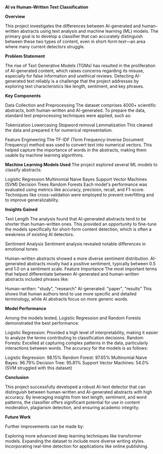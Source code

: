 **AI vs Human-Written Text Classification**

**Overview**

This project investigates the differences between AI-generated and human-written abstracts using text analysis and machine learning (ML) models. The primary goal is to develop a classifier that can accurately distinguish between these two types of content, even in short-form text—an area where many current detectors struggle.

**Problem Statement**

The rise of Text Generative Models (TGMs) has resulted in the proliferation of AI-generated content, which raises concerns regarding its misuse, especially for false information and unethical reviews. Detecting AI-generated text reliably is a challenge that the project addresses by exploring text characteristics like length, sentiment, and key phrases.

**Key Components**

Data Collection and Preprocessing
The dataset comprises 4000+ scientific abstracts, both human-written and AI-generated. To prepare the data, standard text preprocessing techniques were applied, such as:

Tokenization
Lowercasing
Stopword removal
Lemmatization
This cleaned the data and prepared it for numerical representation.

Feature Engineering
The TF-IDF (Term Frequency-Inverse Document Frequency) method was used to convert text into numerical vectors. This helped capture the importance of words in the abstracts, making them usable by machine learning algorithms.

**Machine Learning Models Used**
The project explored several ML models to classify abstracts:

Logistic Regression
Multinomial Naive Bayes
Support Vector Machines (SVM)
Decision Trees
Random Forests
Each model's performance was evaluated using metrics like accuracy, precision, recall, and F1-score. Techniques like cross-validation were employed to prevent overfitting and to improve generalizability.

**Insights Gained**

Text Length
The analysis found that AI-generated abstracts tend to be shorter than human-written ones. This provided an opportunity to fine-tune the models specifically for short-form content detection, which is often a weakness of existing AI detectors.

Sentiment Analysis
Sentiment analysis revealed notable differences in emotional tones:

Human-written abstracts showed a more diverse sentiment distribution.
AI-generated abstracts mostly had a positive sentiment, typically between 0.5 and 1.0 on a sentiment scale.
Feature Importance
The most important terms that helped differentiate between AI-generated and human-written abstracts included phrases like:

Human-written: "study", "research"
AI-generated: "paper", "results"
This shows that human authors tend to use more specific and detailed terminology, while AI abstracts focus on more generic words.

**Model Performance**

Among the models tested, Logistic Regression and Random Forests demonstrated the best performance:

Logistic Regression: Provided a high level of interpretability, making it easier to analyze the terms contributing to classification decisions.
Random Forests: Excelled at capturing complex patterns in the data, particularly interactions between words.
The accuracy for the models is as follows:

Logistic Regression: 98.15%
Random Forest: 97.65%
Multinomial Naive Bayes: 96.79%
Decision Tree: 95.81%
Support Vector Machines: 54.0% (SVM struggled with this dataset)

**Conclusion**

This project successfully developed a robust AI-text detector that can distinguish between human-written and AI-generated abstracts with high accuracy. By leveraging insights from text length, sentiment, and word patterns, the classifier offers significant potential for use in content moderation, plagiarism detection, and ensuring academic integrity.

**Future Work**

Further improvements can be made by:

Exploring more advanced deep learning techniques like transformer models.
Expanding the dataset to include more diverse writing styles.
Incorporating real-time detection for applications like online publishing.
